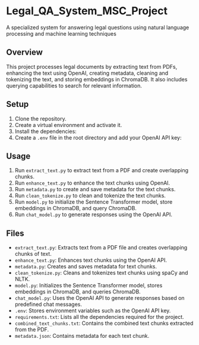 # Legal_QA_System_MSC_Project
A specialized system for answering legal questions using natural language processing and machine learning techniques 
## Overview
This project processes legal documents by extracting text from PDFs, enhancing the text using OpenAI, creating metadata, cleaning and tokenizing the text, and storing embeddings in ChromaDB. It also includes querying capabilities to search for relevant information.

## Setup
1. Clone the repository.
2. Create a virtual environment and activate it.
3. Install the dependencies:
4. Create a `.env` file in the root directory and add your OpenAI API key:

## Usage
1. Run `extract_text.py` to extract text from a PDF and create overlapping chunks.
2. Run `enhance_text.py` to enhance the text chunks using OpenAI.
3. Run `metadata.py` to create and save metadata for the text chunks.
4. Run `clean_tokenize.py` to clean and tokenize the text chunks.
5. Run `model.py` to initialize the Sentence Transformer model, store embeddings in ChromaDB, and query ChromaDB.
6. Run `chat_model.py` to generate responses using the OpenAI API.

## Files
- `extract_text.py`: Extracts text from a PDF file and creates overlapping chunks of text.
- `enhance_text.py`: Enhances text chunks using the OpenAI API.
- `metadata.py`: Creates and saves metadata for text chunks.
- `clean_tokenize.py`: Cleans and tokenizes text chunks using spaCy and NLTK.
- `model.py`: Initializes the Sentence Transformer model, stores embeddings in ChromaDB, and queries ChromaDB.
- `chat_model.py`: Uses the OpenAI API to generate responses based on predefined chat messages.
- `.env`: Stores environment variables such as the OpenAI API key.
- `requirements.txt`: Lists all the dependencies required for the project.
- `combined_text_chunks.txt`: Contains the combined text chunks extracted from the PDF.
- `metadata.json`: Contains metadata for each text chunk.


